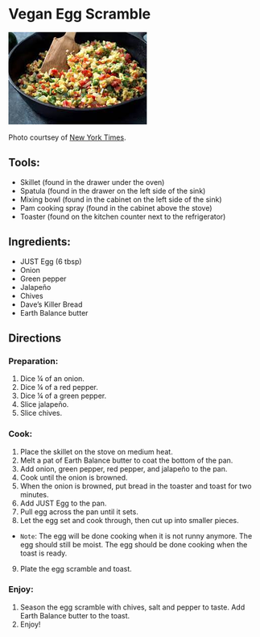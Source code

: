 # Vegan Egg Scramble
![Vegan Egg Scramble](images.md/scrambledeggs.jpeg)

Photo courtsey of [New York Times](https://cooking.nytimes.com/recipes/1016534-scrambled-peppers-and-eggs).
## Tools: 
- Skillet (found in the drawer under the oven) 
- Spatula (found in the drawer on the left side of the sink) 
- Mixing bowl (found in the cabinet on the left side of the sink) 
- Pam cooking spray (found in the cabinet above the stove) 
- Toaster (found on the kitchen counter next to the refrigerator)

## Ingredients: 
- JUST Egg (6 tbsp) 
- Onion 
- Green pepper 
- Jalapeño 
- Chives 
- Dave’s Killer Bread 
- Earth Balance butter  

## Directions 
### Preparation:
1. Dice ¼ of an onion. 
2. Dice ¼ of a red pepper.  
3. Dice ¼ of a green pepper. 
4. Slice jalapeño. 
5. Slice chives. 

### Cook:
1. Place the skillet on the stove on medium heat.  
2.  Melt a pat of Earth Balance butter to coat the bottom of the pan.  
3.  Add onion, green pepper, red pepper, and jalapeño to the pan. 
4.   Cook until the onion is browned. 
5.   When the onion is browned, put bread in the toaster and toast for two minutes. 
6. Add JUST Egg to the pan. 
7. Pull egg across the pan until it sets.  
8.  Let the egg set and cook through, then cut up into smaller pieces.  
  - `Note`: The egg will be done cooking when it is not runny anymore. The egg should still be moist. The egg should be done cooking when the toast is ready.
9. Plate the egg scramble and toast.  

### Enjoy:
1. Season the egg scramble with chives, salt and pepper to taste. Add Earth Balance butter to the toast. 
2. Enjoy!  